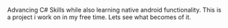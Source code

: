 Advancing C# Skills while also learning native android functionality.
This is a project i work on in my free time.
Lets see what becomes of it.